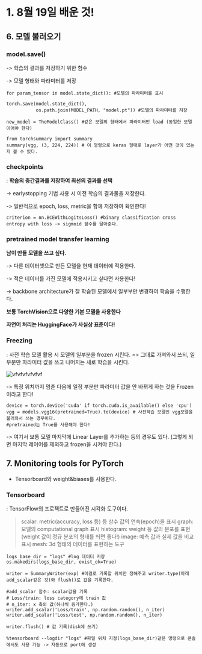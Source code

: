 # 1. 8월 19일 배운 것!

## 6. 모델 불러오기

### model.save()

-> 학습의 결과를 저장하기 위한 함수

-> 모델 형태와 파라미터를 저장

~~~
for param_tensor in model.state_dict(): #모델의 파라미터를 표시
~~~

~~~
torch.save(model.state_dict(), 
           os.path.join(MODEL_PATH, "model.pt")) #모델의 파라미터를 저장
~~~

~~~
new_model = TheModelClass() #같은 모델의 형태에서 파라미터만 load (동일한 모델이어야 한다)
~~~

~~~
from torchsummary import summary
summary(vgg, (3, 224, 224)) # 이 명령으로 keras 형태로 layer가 어떤 것이 있는지 볼 수 있다.
~~~

### checkpoints

: **학습의 중간결과를 저장하여 최선의 결과를 선택**

-> earlystopping 기법 사용 시 이전 학습의 결과물을 저장한다.

-> 일반적으로 epoch, loss, metric을 함께 저장하여 확인한다!

~~~
criterion = nn.BCEWithLogitsLoss() #binary classification cross entropy with loss -> sigmoid 함수를 달아준다.
~~~

### pretrained model transfer learning

**남이 만들 모델을 쓰고 싶다.**

-> 다른 데이터셋으로 만든 모델을 현재 데이터에 적용한다.

-> 적은 데이터를 가진 모델에 적용시키고 싶다면 사용한다!

-> backbone architecture가 잘 학습된 모델에서 일부부만 변경하여 학습을 수행한다.

**보통 TorchVision으로 다양한 기본 모델을 사용한다**

**자연어 처리는 HuggingFace가 사실상 표준이다!**

### Freezing

: 사전 학습 모델 활용 시 모델의 일부분을 frozen 시킨다. => 그대로 가져와서 쓰되, 일부분만 파라미터 값을 쓰고 나머지는 새로 학습을 시킨다.

![vfvfvfvfvfvf](https://user-images.githubusercontent.com/59636424/130022290-29b4d609-80a7-4910-b56d-ad435303b207.PNG)

-> 특정 위치까지 멈춘 다음에 일정 부분만 파라미터 값을 안 바뀌게 하는 것을 Frozen이라고 한다!

~~~
device = torch.device('cuda' if torch.cuda.is_available() else 'cpu')
vgg = models.vgg16(pretrained=True).to(device) # 사전학습 모델인 vgg모델을 불러와서 쓰는 경우이다.
#pretrained는 True를 사용해야 한다!
~~~

-> 여기서 보통 모델 마지막에 Linear Layer를 추가하는 등의 경우도 있다. (그렇게 되면 마지막 레이어를 제외하고 frozen을 시켜야 한다.)

## 7. Monitoring tools for PyTorch

* Tensorboard와 weight&biases를 사용한다.

### Tensorboard

: TensorFlow의 프로젝트로 만들어진 시각화 도구이다.

> scalar: metric(accuracy, loss 등) 등 상수 값의 연속(epoch)을 표시
> graph: 모델의 computational graph 표시
> histogram: weight 등 값의 분포를 표현(weight 값이 정규 분포의 형태를 띄면 좋다!)
> image: 예측 값과 실제 값을 비교 표시
> mesh: 3d 형태의 데이터를 표현하는 도구

~~~
logs_base_dir = "logs" #log 데이터 저장
os.makedirs(logs_base_dir, exist_ok=True)
~~~

~~~
writer = SummaryWriter(exp) #이걸로 기록할 위치만 정해주고 writer.type(아래 add_scalar같은 것)와 flush()로 값을 기록한다.
~~~

~~~
#add_scalar 함수: scalar값을 기록
# Loss/train: loss category에 train 값
# n_iter: x 축의 값(하나씩 증가한다.)
writer.add_scalar('Loss/train', np.random.random(), n_iter)
writer.add_scalar('Loss/test', np.random.random(), n_iter)

writer.flush() # 값 기록(disk에 쓰기)
~~~

~~~
%tensorboard --logdir "logs" #파일 위치 지정(logs_base_dir)같은 명령으로 콘솔에서도 사용 가능 -> 자동으로 port에 생성
~~~
